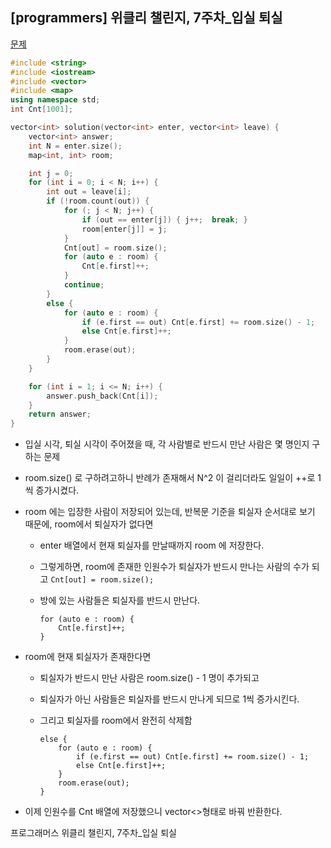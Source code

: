 ## [programmers] 위클리 챌린지, 7주차_입실 퇴실

[문제](https://programmers.co.kr/learn/courses/30/lessons/86048)



```c++
#include <string>
#include <iostream>
#include <vector>
#include <map>
using namespace std;
int Cnt[1001];

vector<int> solution(vector<int> enter, vector<int> leave) {
	vector<int> answer;
	int N = enter.size();
	map<int, int> room;

	int j = 0;
	for (int i = 0; i < N; i++) {
		int out = leave[i];
		if (!room.count(out)) {
			for (; j < N; j++) {
				if (out == enter[j]) { j++;  break; }
				room[enter[j]] = j;
			}
			Cnt[out] = room.size();
			for (auto e : room) {
				Cnt[e.first]++;
			}
			continue;
		}
		else {
			for (auto e : room) {
				if (e.first == out) Cnt[e.first] += room.size() - 1;
				else Cnt[e.first]++;
			}
			room.erase(out);
		}
	}

	for (int i = 1; i <= N; i++) {
		answer.push_back(Cnt[i]);
	}
	return answer;
}
```

- 입실 시각, 퇴실 시각이 주어졌을 때, 각 사람별로 반드시 만난 사람은 몇 명인지 구하는 문제

- room.size() 로 구하려고하니 반례가 존재해서 N^2 이 걸리더라도 일일이 ++로 1씩 증가시켰다.

- room 에는 입장한 사람이 저장되어 있는데, 반복문 기준을 퇴실자 순서대로 보기 때문에, room에서 퇴실자가 없다면 

  - enter 배열에서 현재 퇴실자를 만날때까지 room 에 저장한다.

  - 그렇게하면, room에 존재한 인원수가 퇴실자가 반드시 만나는 사람의 수가 되고 `Cnt[out] = room.size();`

  - 방에 있는 사람들은 퇴실자를 반드시 만난다.

    ```
    for (auto e : room) {
    	Cnt[e.first]++;
    }

- room에 현재 퇴실자가 존재한다면

  - 퇴실자가 반드시 만난 사람은 room.size() - 1 명이 추가되고

  - 퇴실자가 아닌 사람들은 퇴실자를 반드시 만나게 되므로 1씩 증가시킨다.

  - 그리고 퇴실자를 room에서 완전히 삭제함

    ```
    else {
        for (auto e : room) {
        	if (e.first == out) Cnt[e.first] += room.size() - 1;
        	else Cnt[e.first]++;
        }
        room.erase(out);
    }
    ```

- 이제 인원수를 Cnt 배열에 저장했으니 vector<>형태로 바꿔 반환한다.



프로그래머스 위클리 챌린지, 7주차_입실 퇴실

